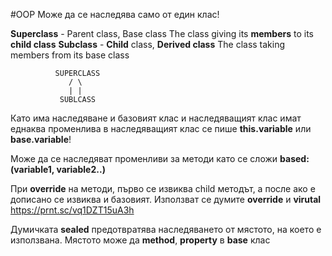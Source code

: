 #OOP
Може да се наследява само от един клас!

**Superclass** - Parent class, Base class
    The class giving its **members** to its **child class**
**Subclass** - **Child** class, **Derived class**
	The class taking members from its base class

			  SUPERCLASS
				 / \
			     | |
			   SUBLCASS

Като има наследяване и базовият клас и наследяващият клас имат еднаква променлива в наследяващият клас се пише **this.variable** или **base.variable**!

Може да се наследяват променливи за методи като се сложи **based: (variable1, variable2..)**

При **override** на методи, първо се извиква child методът, а после ако е дописано се извиква и базовият. Използват се думите **override** и **virutal** https://prnt.sc/vq1DZT15uA3h

Думичката **sealed** предотвратява наследяването от мястото, на което е използвана. Мястото може да **method**, **property** в **base** клас



